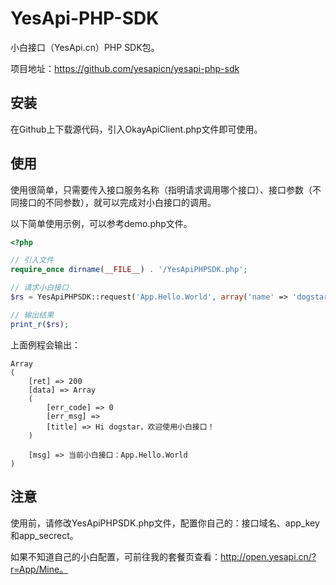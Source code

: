 # YesApi-PHP-SDK
小白接口（YesApi.cn）PHP SDK包。

项目地址：https://github.com/yesapicn/yesapi-php-sdk

## 安装

在Github上下载源代码，引入OkayApiClient.php文件即可使用。

## 使用

使用很简单，只需要传入接口服务名称（指明请求调用哪个接口）、接口参数（不同接口的不同参数），就可以完成对小白接口的调用。

以下简单使用示例，可以参考demo.php文件。

```php
<?php

// 引入文件
require_once dirname(__FILE__) . '/YesApiPHPSDK.php';

// 请求小白接口
$rs = YesApiPHPSDK::request('App.Hello.World', array('name' => 'dogstar'), 3000);

// 输出结果
print_r($rs);
```

上面例程会输出：
```
Array
(
    [ret] => 200
    [data] => Array
    (
        [err_code] => 0
        [err_msg] => 
        [title] => Hi dogstar，欢迎使用小白接口！
    )

    [msg] => 当前小白接口：App.Hello.World
)
```

## 注意

使用前，请修改YesApiPHPSDK.php文件，配置你自己的：接口域名、app_key和app_secrect。

如果不知道自己的小白配置，可前往我的套餐页查看：http://open.yesapi.cn/?r=App/Mine。

